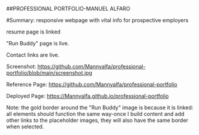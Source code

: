 ##PROFESSIONAL PORTFOLIO-MANUEL ALFARO

#Summary:
responsive webpage with vital info for prospective employers

resume page is linked

"Run Buddy" page is live.

Contact links are live.

Screenshot: https://github.com/Mannyalfa/professional-portfolio/blob/main/screenshot.jpg

Reference Page: https://github.com/Mannyalfa/professional-portfolio

Deployed Page: https://Mannyalfa.github.io/professional-portfolio

Note: the gold border around the "Run Buddy" image is because it is linked: all <a> elements
should function the same way-once I build content and add other links to the placeholder
images, they will also have the same border when selected.
